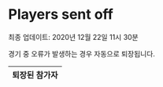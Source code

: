 # Players sent off
최종 업데이트: 2020년 12월 22일 11시 30분


경기 중 오류가 발생하는 경우 자동으로 퇴장됩니다.


| 퇴장된 참가자 |
|:---:|